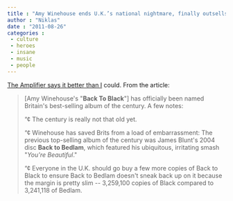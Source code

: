 ```yaml
---
title : "Amy Winehouse ends U.K.’s national nightmare, finally outsells James Blunt"
author : "Niklas"
date : "2011-08-26"
categories : 
 - culture
 - heroes
 - insane
 - music
 - people
---
```


[The Amplifier says it better than I](http://new.music.yahoo.com/blogs/amplifier/89714/amy-winehouse-ends-uks-national-nightmare-finally-outsells-james-blunt) could. From the article:

> \[Amy Winehouse's "**Back To Black**"\] has officially been named Britain's best-selling album of the century. A few notes:
> 
> “¢ The century is really not that old yet.
> 
> “¢ Winehouse has saved Brits from a load of embarrassment: The previous top-selling album of the century was James Blunt's 2004 disc **Back to Bedlam**, which featured his ubiquitous, irritating smash "_You're Beautiful_."
> 
> “¢ Everyone in the U.K. should go buy a few more copies of Back to Black to ensure Back to Bedlam doesn't sneak back up on it because the margin is pretty slim -- 3,259,100 copies of Black compared to 3,241,118 of Bedlam.
